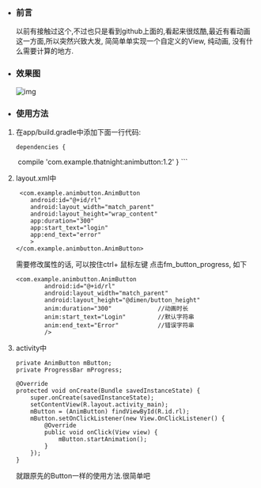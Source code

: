 - ### 前言

    以前有接触过这个,不过也只是看到github上面的,看起来很炫酷,最近有看动画这一方面,所以突然兴致大发, 简简单单实现一个自定义的View, 纯动画, 没有什么需要计算的地方.

- ### 效果图

    ![img](https://github.com/thatnight/AnimButton/raw/master/Animation.gif)

- ### 使用方法

1. 在app/build.gradle中添加下面一行代码: 
    ```
    dependencies {
        compile 'com.example.thatnight:animbutton:1.2'
    }
    ```

2. layout.xml中

    ```
     <com.example.animbutton.AnimButton
        android:id="@+id/rl"
        android:layout_width="match_parent"
        android:layout_height="wrap_content"
        app:duration="300"
        app:start_text="login"
        app:end_text="error"
        >
    </com.example.animbutton.AnimButton>
    ```
    需要修改属性的话, 可以按住ctrl+ 鼠标左键 点击fm_button_progress, 如下
    ```
    <com.example.animbutton.AnimButton
            android:id="@+id/rl"
            android:layout_width="match_parent"
            android:layout_height="@dimen/button_height"
            anim:duration="300"             //动画时长
            anim:start_text="Login"         //默认字符串
            anim:end_text="Error"           //错误字符串
            />
    ```

3.  activity中

    ```
    private AnimButton mButton;
    private ProgressBar mProgress;

    @Override
    protected void onCreate(Bundle savedInstanceState) {
        super.onCreate(savedInstanceState);
        setContentView(R.layout.activity_main);
        mButton = (AnimButton) findViewById(R.id.rl);
        mButton.setOnClickListener(new View.OnClickListener() {
            @Override
            public void onClick(View view) {
                mButton.startAnimation();
            }
        });
    }
    ```

    就跟原先的Button一样的使用方法.很简单吧


    ​    
